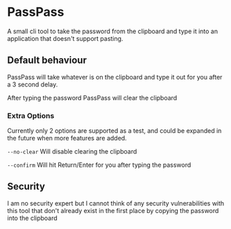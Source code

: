 # PassPass
A small cli tool to take the password from the clipboard and type it into an application that doesn't support pasting.

## Default behaviour
PassPass will take whatever is on the clipboard and type it out for you after a 3 second delay.

After typing the password PassPass will clear the clipboard

### Extra Options
Currently only 2 options are supported as a test, and could be expanded in the future when more features are added.

`--no-clear` Will disable clearing the clipboard

`--confirm` Will hit Return/Enter for you after typing the password


## Security
I am no security expert but I cannot think of any security vulnerabilities with this tool that don't already exist in the first place by copying the password into the clipboard
